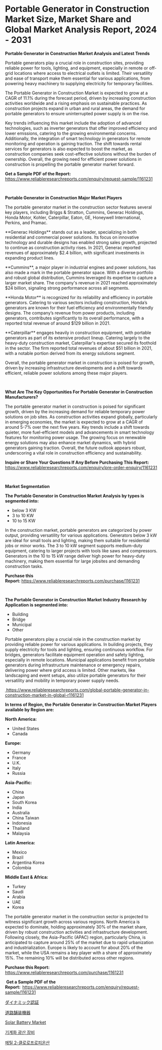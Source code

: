 <p><h1>Portable Generator in Construction Market Size, Market Share and Global Market Analysis Report, 2024 - 2031</h1></p><p><strong>Portable Generator in Construction Market Analysis and Latest Trends</strong></p>
<p><p>Portable generators play a crucial role in construction sites, providing reliable power for tools, lighting, and equipment, especially in remote or off-grid locations where access to electrical outlets is limited. Their versatility and ease of transport make them essential for various applications, from powering heavy machinery to supplying electricity for temporary facilities.</p><p>The Portable Generator in Construction Market is expected to grow at a CAGR of 11.1% during the forecast period, driven by increasing construction activities worldwide and a rising emphasis on sustainable practices. As construction projects expand in urban and rural areas, the demand for portable generators to ensure uninterrupted power supply is on the rise. </p><p>Key trends influencing this market include the adoption of advanced technologies, such as inverter generators that offer improved efficiency and lower emissions, catering to the growing environmental concerns. Additionally, the integration of smart technology in generators for remote monitoring and operation is gaining traction. The shift towards rental services for generators is also expected to boost the market, as construction companies seek cost-effective solutions without the burden of ownership. Overall, the growing need for efficient power solutions in construction is propelling the portable generator market forward.</p></p>
<p><strong>Get a Sample PDF of the Report:&nbsp;</strong> <a href="https://www.reliableresearchreports.com/enquiry/request-sample/1161231">https://www.reliableresearchreports.com/enquiry/request-sample/1161231</a></p>
<p>&nbsp;</p>
<p><strong>Portable Generator in Construction Major Market Players</strong></p>
<p><p>The portable generator market in the construction sector features several key players, including Briggs & Stratton, Cummins, Generac Holdings, Honda Motor, Kohler, Caterpillar, Eaton, GE, Honeywell International, Perkins, and Pramac. </p><p>**Generac Holdings** stands out as a leader, specializing in both residential and commercial power solutions. Its focus on innovative technology and durable designs has enabled strong sales growth, projected to continue as construction activity rises. In 2021, Generac reported revenues of approximately $2.4 billion, with significant investments in expanding product lines.</p><p>**Cummins**, a major player in industrial engines and power solutions, has also made a mark in the portable generator space. With a diverse portfolio and robust global distribution, Cummins leveraged its expertise to capture a larger market share. The company's revenue in 2021 reached approximately $24 billion, signaling strong performance across all segments.</p><p>**Honda Motor** is recognized for its reliability and efficiency in portable generators. Catering to various sectors including construction, Honda’s generators are known for their fuel efficiency and environmentally friendly designs. The company’s revenue from power products, including generators, contributes significantly to its overall performance, with a reported total revenue of around $129 billion in 2021.</p><p>**Caterpillar** engages heavily in construction equipment, with portable generators as part of its extensive product lineup. Catering largely to the heavy-duty construction market, Caterpillar's expertise secured its foothold in the sector. The firm reported total revenues of about $51 billion in 2021, with a notable portion derived from its energy solutions segment.</p><p>Overall, the portable generator market in construction is poised for growth, driven by increasing infrastructure developments and a shift towards efficient, reliable power solutions among these major players.</p></p>
<p>&nbsp;</p>
<p><strong>What Are The Key Opportunities For Portable Generator in Construction Manufacturers?</strong></p>
<p><p>The portable generator market in construction is poised for significant growth, driven by the increasing demand for reliable temporary power solutions on job sites. As construction activities expand globally, particularly in emerging economies, the market is expected to grow at a CAGR of around 5-7% over the next five years. Key trends include a shift towards quieter, more fuel-efficient models and advancements in smart technology features for monitoring power usage. The growing focus on renewable energy solutions may also enhance market dynamics, with hybrid generators gaining traction. Overall, the future outlook appears robust, underscoring a vital role in construction efficiency and sustainability.</p></p>
<p><strong>Inquire or Share Your Questions If Any Before Purchasing This Report:</strong> <a href="https://www.reliableresearchreports.com/enquiry/pre-order-enquiry/1161231">https://www.reliableresearchreports.com/enquiry/pre-order-enquiry/1161231</a></p>
<p>&nbsp;</p>
<p><strong>Market Segmentation</strong></p>
<p><strong>The Portable Generator in Construction Market Analysis by types is segmented into:</strong></p>
<p><ul><li>below 3 KW</li><li>3 to 10 KW</li><li>10 to 15 KW</li></ul></p>
<p><p>In the construction market, portable generators are categorized by power output, providing versatility for various applications. Generators below 3 kW are ideal for small tools and lighting, making them suitable for residential jobs or minor works. The 3 to 10 kW segment supports medium-duty equipment, catering to larger projects with tools like saws and compressors. Generators in the 10 to 15 kW range deliver high power for heavy-duty machinery, making them essential for large jobsites and demanding construction tasks.</p></p>
<p><strong>Purchase this Report:&nbsp;</strong><a href="https://www.reliableresearchreports.com/purchase/1161231">https://www.reliableresearchreports.com/purchase/1161231</a></p>
<p>&nbsp;</p>
<p><strong>The Portable Generator in Construction Market Industry Research by Application is segmented into:</strong></p>
<p><ul><li>Building</li><li>Bridge</li><li>Municipal</li><li>Other</li></ul></p>
<p><p>Portable generators play a crucial role in the construction market by providing reliable power for various applications. In building projects, they supply electricity for tools and lighting, ensuring continuous workflow. For bridges, generators facilitate equipment operation and safety lighting, especially in remote locations. Municipal applications benefit from portable generators during infrastructure maintenance or emergency repairs, delivering power where grid access is limited. Other markets, like landscaping and event setups, also utilize portable generators for their versatility and mobility in temporary power supply needs.</p></p>
<p><a href="https://www.reliableresearchreports.com/global-portable-generator-in-construction-market-in-global-r1161231">&nbsp;https://www.reliableresearchreports.com/global-portable-generator-in-construction-market-in-global-r1161231</a></p>
<p><strong>In terms of Region, the Portable Generator in Construction Market Players available by Region are:</strong></p>
<p>
    <p> <strong> North America: </strong>
        <ul>
            <li>United States</li>
            <li>Canada</li>
        </ul>
        </p> 
    <p> <strong> Europe: </strong>
        <ul>
            <li>Germany</li>
            <li>France</li>
            <li>U.K.</li>
            <li>Italy</li>
            <li>Russia</li>
        </ul>
        </p> 
    <p> <strong> Asia-Pacific: </strong>
        <ul>
            <li>China</li>
            <li>Japan</li>
            <li>South Korea</li>
            <li>India</li>
            <li>Australia</li>
            <li>China Taiwan</li>
            <li>Indonesia</li>
            <li>Thailand</li>
            <li>Malaysia</li>
        </ul>
        </p> 
    <p> <strong> Latin America: </strong>
        <ul>
            <li>Mexico</li>
            <li>Brazil</li>
            <li>Argentina Korea</li>
            <li>Colombia</li>
        </ul>
        </p> 
    <p> <strong> Middle East & Africa: </strong>
        <ul>
            <li>Turkey</li>
            <li>Saudi</li>
            <li>Arabia</li>
            <li>UAE</li>
            <li>Korea</li>
        </ul>
    </p>
    </p>
<p><p>The portable generator market in the construction sector is projected to witness significant growth across various regions. North America is expected to dominate, holding approximately 30% of the market share, driven by robust construction activities and infrastructure development. Following closely, the Asia-Pacific (APAC) region, particularly China, is anticipated to capture around 25% of the market due to rapid urbanization and industrialization. Europe is likely to account for about 20% of the market, while the USA remains a key player with a share of approximately 15%. The remaining 10% will be distributed across other regions.</p></p>
<p><strong>Purchase this Report: </strong><a href="https://www.reliableresearchreports.com/purchase/1161231">https://www.reliableresearchreports.com/purchase/1161231</a></p>
<p>&nbsp;<strong>Get a Sample PDF of the Report:&nbsp;&nbsp;</strong><a href="https://www.reliableresearchreports.com/enquiry/request-sample/1161231">https://www.reliableresearchreports.com/enquiry/request-sample/1161231</a></p>
<p><strong></strong></p>
<p><p><a href="https://medium.com/@devanrutherford2002/dynamic-authorization-market-%E3%81%AF-%E3%82%B3%E3%82%B9%E3%83%88%E7%AE%A1%E7%90%86%E3%81%A8%E5%8A%B9%E7%8E%87%E5%90%91%E4%B8%8A%E3%82%92%E5%84%AA%E5%85%88%E3%81%97%E3%81%BE%E3%81%99-%E3%81%95%E3%82%89%E3%81%AB-%E5%A0%B1%E5%91%8A%E6%9B%B8%E3%81%AF%E5%B8%82%E5%A0%B4%E3%81%AE%E9%9C%80%E8%A6%81%E9%9D%A2%E3%81%A8%E4%BE%9B%E7%B5%A6%E9%9D%A2%E3%81%AE%E4%B8%A1%E6%96%B9%E3%82%92%E3%82%AB%E3%83%90%E3%83%BC%E3%81%97%E3%81%A6%E3%81%84%E3%81%BE%E3%81%99-dynamic-e480af29a23b">ダイナミック認証</a></p><p><a href="https://medium.com/@devanrutherford2002/road-pavement-equipment-market-%E3%81%AE%E3%82%B0%E3%83%AD%E3%83%BC%E3%83%90%E3%83%AB%E5%B8%82%E5%A0%B4%E6%A6%82%E8%A6%81%E3%81%AF-%E4%B8%96%E7%95%8C%E3%81%8A%E3%82%88%E3%81%B3%E4%B8%BB%E8%A6%81%E5%B8%82%E5%A0%B4%E3%81%AB%E3%81%8A%E3%81%91%E3%82%8B%E6%A5%AD%E7%95%8C%E3%81%AB%E5%BD%B1%E9%9F%BF%E3%82%92%E4%B8%8E%E3%81%88%E3%82%8B%E4%B8%BB%E8%A6%81%E3%81%AA%E3%83%88%E3%83%AC%E3%83%B3%E3%83%89%E3%81%AB%E3%81%A4%E3%81%84%E3%81%A6-%E7%8B%AC%E8%87%AA%E3%81%AE%E8%A6%96%E7%82%B9%E3%82%92%E6%8F%90%E4%BE%9B%E3%81%97%E3%81%BE%E3%81%99-4323b687b6cf">道路舗装機器</a></p><p><a href="https://www.linkedin.com/pulse/solar-battery-market-forecasts-trends-impact-analysis-2024-njide?trackingId=TDBx0LipTJegGpZ1LOKqMQ%3D%3D">Solar Battery Market</a></p><p><a href="https://medium.com/@mrjessycarter/%EA%B8%B0%EA%B3%84%ED%99%94-%EC%B1%84%EA%B5%B4-%EC%9E%A5%EB%B9%84-%EC%8B%9C%EC%9E%A5-%EA%B8%80%EB%A1%9C%EB%B2%8C-%EB%B0%8F-%EC%A7%80%EC%97%AD-%EB%B6%84%EC%84%9D-2024-2031-b547d850bcac">기계화 광산 장비</a></p><p><a href="https://medium.com/@mrjessycarter/methyl-2-chloropropionate-market-%EC%9D%98-%EA%B8%80%EB%A1%9C%EB%B2%8C-%EC%8B%9C%EC%9E%A5-%EA%B0%9C%EC%9A%94%EB%8A%94-%EC%A0%84-%EC%84%B8%EA%B3%84-%EB%B0%8F-%EC%A3%BC%EC%9A%94-%EC%8B%9C%EC%9E%A5%EC%9D%98-%EC%82%B0%EC%97%85%EC%97%90-%EC%98%81%ED%96%A5%EC%9D%84-%EB%AF%B8%EC%B9%98%EB%8A%94-%EC%A3%BC%EC%9A%94-%ED%8A%B8%EB%A0%8C%EB%93%9C%EC%97%90-%EB%8C%80%ED%95%9C-%EB%8F%85%ED%8A%B9%ED%95%9C-%EA%B4%80%EC%A0%90%EC%9D%84-%EC%A0%9C%EA%B3%B5%ED%95%A9%EB%8B%88%EB%8B%A4-6de86cfdd849">메틸 2-클로로프로피온산</a></p></p>